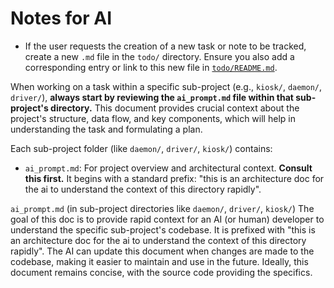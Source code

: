 # Notes for AI

*   If the user requests the creation of a new task or note to be tracked, create a new `.md` file in the `todo/` directory. Ensure you also add a corresponding entry or link to this new file in [`todo/README.md`](./todo/README.md:1).

When working on a task within a specific sub-project (e.g., `kiosk/`, `daemon/`, `driver/`), **always start by reviewing the `ai_prompt.md` file within that sub-project's directory.** This document provides crucial context about the project's structure, data flow, and key components, which will help in understanding the task and formulating a plan.

Each sub-project folder (like `daemon/`, `driver/`, `kiosk/`) contains:
* `ai_prompt.md`: For project overview and architectural context. **Consult this first.** It begins with a standard prefix: "this is an architecture doc for the ai to understand the context of this directory rapidly".

`ai_prompt.md` (in sub-project directories like `daemon/`, `driver/`, `kiosk/`)
The goal of this doc is to provide rapid context for an AI (or human) developer to understand the specific sub-project's codebase. It is prefixed with "this is an architecture doc for the ai to understand the context of this directory rapidly". The AI can update this document when changes are made to the codebase, making it easier to maintain and use in the future. Ideally, this document remains concise, with the source code providing the specifics.